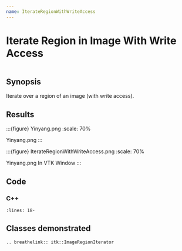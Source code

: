 ```yaml
---
name: IterateRegionWithWriteAccess
---
```


# Iterate Region in Image With Write Access

```{index} single: ImageRegionIterator pair: iterate; region pair: write; access
```

## Synopsis

Iterate over a region of an image (with write access).

## Results

:::{figure} Yinyang.png
:scale: 70%

Yinyang.png
:::

:::{figure} IterateRegionWithWriteAccess.png
:scale: 70%

Yinyang.png In VTK Window
:::

## Code

### C++

```{literalinclude} Code.cxx
:lines: 18-
```

## Classes demonstrated

```{eval-rst}
.. breathelink:: itk::ImageRegionIterator
```
